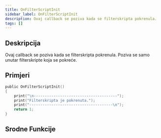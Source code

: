 ```yaml
---
title: OnFilterScriptInit
sidebar_label: OnFilterScriptInit
description: Ovaj callback se poziva kada se filterskripta pokrenula.
tags: []
---
```


## Deskripcija

Ovaj callback se poziva kada se filterskripta pokrenula. Poziva se samo unutar filterskripte koja se pokreće.

## Primjeri

```c
public OnFilterScriptInit()
{
    print("\n--------------------------------------");
    print("Filterskripta je pokrenuta.");
    print("--------------------------------------\n");
    return 1;
}
```

## Srodne Funkcije
